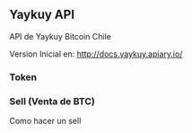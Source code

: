 ## Yaykuy API

API de Yaykuy Bitcoin Chile

Version Inicial en: http://docs.yaykuy.apiary.io/

### Token

### Sell (Venta de BTC)

Como hacer un sell
